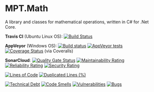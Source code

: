 # MPT.Math
A library and classes for mathematical operations, written in C# for .Net Core.

**Travis CI** (Ubuntu Linux OS): [![Build Status](https://travis-ci.com/MarkPThomas/MPT.Math-.netCore.svg?branch=master&kill_cache=1)](https://travis-ci.com/MarkPThomas/MPT.Math-.netCore) 

**AppVeyor** (Windows OS): [![Build status](https://ci.appveyor.com/api/projects/status/jney82f0uwl7mf26?svg=true)](https://ci.appveyor.com/project/MarkPThomas/MPT.Math-.netCore) 
[![AppVeyor tests](https://img.shields.io/appveyor/tests/MarkPThomas/mpt-math-netcore.svg)](https://ci.appveyor.com/project/MarkPThomas/mpt-math-netcore/build/tests)
[![Coverage Status](https://coveralls.io/repos/github/MarkPThomas/MPT.Math-.netCore/badge.svg?branch=master&kill_cache=1)](https://coveralls.io/github/MarkPThomas/MPT.Math-.netCore?branch=master&kill_cache=1) (via Coveralls)


**SonarCloud**: [![Quality Gate Status](https://sonarcloud.io/api/project_badges/measure?project=MarkPThomas_MPT.SE.CrossSection-.netCore&metric=alert_status)](https://sonarcloud.io/dashboard?id=MarkPThomas_MPT.SE.CrossSection-.netCore)
[![Maintainability Rating](https://sonarcloud.io/api/project_badges/measure?project=MarkPThomas_MPT.SE.CrossSection-.netCore&metric=sqale_rating)](https://sonarcloud.io/dashboard?id=MarkPThomas_MPT.SE.CrossSection-.netCore)
[![Reliability Rating](https://sonarcloud.io/api/project_badges/measure?project=MarkPThomas_MPT.SE.CrossSection-.netCore&metric=reliability_rating)](https://sonarcloud.io/dashboard?id=MarkPThomas_MPT.SE.CrossSection-.netCore)
[![Security Rating](https://sonarcloud.io/api/project_badges/measure?project=MarkPThomas_MPT.SE.CrossSection-.netCore&metric=security_rating)](https://sonarcloud.io/dashboard?id=MarkPThomas_MPT.SE.CrossSection-.netCore)

[![Lines of Code](https://sonarcloud.io/api/project_badges/measure?project=MarkPThomas_MPT.SE.CrossSection-.netCore&metric=ncloc)](https://sonarcloud.io/dashboard?id=MarkPThomas_MPT.SE.CrossSection-.netCore)
[![Duplicated Lines (%)](https://sonarcloud.io/api/project_badges/measure?project=MarkPThomas_MPT.SE.CrossSection-.netCore&metric=duplicated_lines_density)](https://sonarcloud.io/dashboard?id=MarkPThomas_MPT.SE.CrossSection-.netCore)
<!---[![Coverage](https://sonarcloud.io/api/project_badges/measure?project=MarkPThomas_MPT.SE.CrossSection-.netCore&metric=coverage)](https://sonarcloud.io/dashboard?id=MarkPThomas_MPT.SE.CrossSection-.netCore)-->
[![Technical Debt](https://sonarcloud.io/api/project_badges/measure?project=MarkPThomas_MPT.SE.CrossSection-.netCore&metric=sqale_index)](https://sonarcloud.io/dashboard?id=MarkPThomas_MPT.SE.CrossSection-.netCore)
[![Code Smells](https://sonarcloud.io/api/project_badges/measure?project=MarkPThomas_MPT.SE.CrossSection-.netCore&metric=code_smells)](https://sonarcloud.io/dashboard?id=MarkPThomas_MPT.SE.CrossSection-.netCore)
[![Vulnerabilities](https://sonarcloud.io/api/project_badges/measure?project=MarkPThomas_MPT.SE.CrossSection-.netCore&metric=vulnerabilities)](https://sonarcloud.io/dashboard?id=MarkPThomas_MPT.SE.CrossSection-.netCore)
[![Bugs](https://sonarcloud.io/api/project_badges/measure?project=MarkPThomas_MPT.SE.CrossSection-.netCore&metric=bugs)](https://sonarcloud.io/dashboard?id=MarkPThomas_MPT.SE.CrossSection-.netCore)




